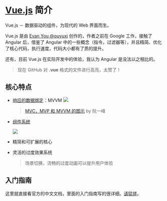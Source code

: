 # [Vue.js][] 简介

Vue.js － 数据驱动的组件，为现代的 Web 界面而生。

Vue.js 是由 [Evan You @ouyuxi][] 创作的，作者之前在 Google 工作，接触了 Angular 后，借鉴了 Angular 中的一些概念（指令，过滤器等），并且精简、优化了核心代码，执行速度，代码大小都有了质的提升。

还有，目前 Vue.js 在实际开发中的体验，我认为 Angular 是没法以之相比的。

> 现在 GitHub 对 **\.vue** 格式的文件进行高亮，太赞了！

## 核心特点

* [响应的数据绑定][]：MVVM
  ![](http://vuejs.org.cn/images/mvvm.png)
  > [MVC，MVP 和 MVVM 的图示][] by 阮一峰

* [组件系统][]

   ![](http://vuejs.org.cn/images/components.png)

* 精简和可扩展的核心

* 灵活的过度效果系统

  > 场景切换，流畅的过度动画可以提升用户体验

## 入门指南

 这里就直接看官方的中文文档，里面的入门指南写的很详细。[请猛搓][]。

[Vue.js]: http://vuejs.org.cn/
[响应的数据绑定]: http://vuejs.org.cn/guide/overview.html#响应的数据绑定
[组件系统]: http://vuejs.org.cn/guide/overview.html#组件系统
[MVC，MVP 和 MVVM 的图示]: http://www.ruanyifeng.com/blog/2015/02/mvcmvp_mvvm.html
[Evan You @ouyuxi]: https://twitter.com/youyuxi
[请猛搓]: http://vuejs.org.cn/guide/